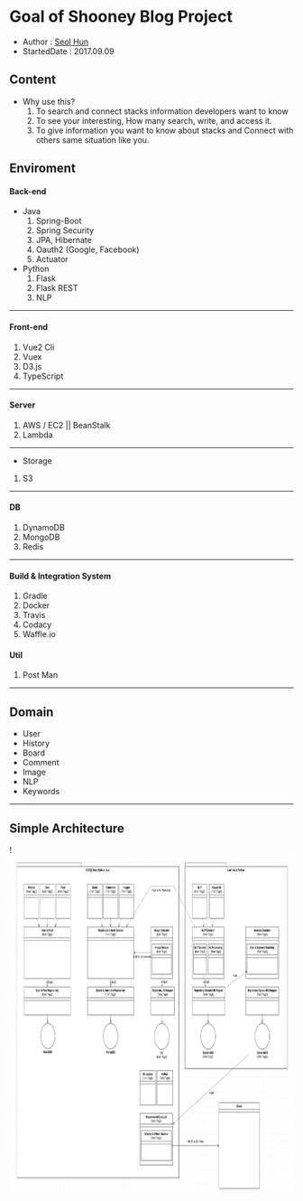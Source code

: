 # Goal of Shooney Blog Project


- Author : [Seol Hun](https://github.com/Seolhun)
- StartedDate : 2017.09.09

## Content
- Why use this?
	1. To search and connect stacks information developers want to know
	2. To see your interesting, How many search, write, and access it.
	3. To give information you want to know about stacks and Connect with others same situation like you.

## Enviroment
#### Back-end
- Java
    1. Spring-Boot
    2. Spring Security
    3. JPA, Hibernate
    4. Oauth2 (Google, Facebook)
    5. Actuator
- Python
    1. Flask
    2. Flask REST
    3. NLP
---
#### Front-end
1. Vue2 Cli
2. Vuex
3. D3.js
4. TypeScript
---
#### Server
1. AWS / EC2 || BeanStalk
2. Lambda
---
- Storage
1. S3
---
#### DB
1. DynamoDB
2. MongoDB
3. Redis
---
#### Build & Integration System
1. Gradle
2. Docker
3. Travis
4. Codacy
5. Waffle.io

#### Util
1. Post Man
---
## Domain
- User
- History
- Board
- Comment
- Image
- NLP
- Keywords


---
## Simple Architecture
!<img src="readme/architecture.png" width="900" height="600">
